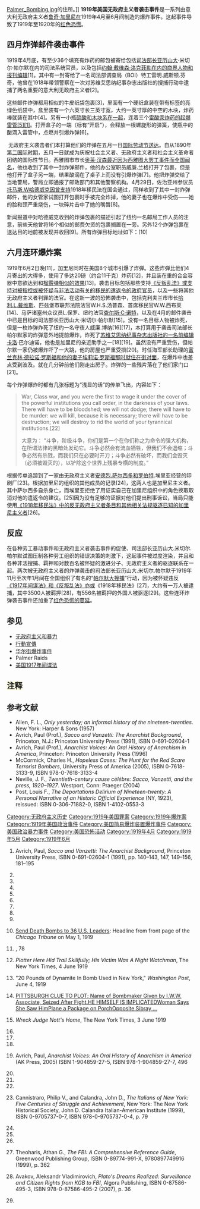 [Palmer_Bombing.jpg](https://zh.wikipedia.org/wiki/File:Palmer_Bombing.jpg "fig:Palmer_Bombing.jpg")的住所。\]\]
**1919年美国无政府主义者袭击事件**是一系列由意大利无政府主义者[鲁奇·加里尼在](../Page/鲁奇·加里尼.md "wikilink")1919年4月至6月间制造的爆炸事件。这起事件导致了1919年至1920年的[红色恐慌](https://zh.wikipedia.org/wiki/第一次紅色恐慌 "wikilink")。

## 四月炸弹邮件袭击事件

1919年4月底，有至少36个填充有炸药的邮包被寄给包括[司法部长亚历山大](../Page/美國司法部長.md "wikilink")·米切尔·帕尔默在内的司法系统官员，以及包括[约翰·戴维森·洛克菲勒在内的商界人物和报刊编辑](../Page/约翰·戴维森·洛克菲勒.md "wikilink")\[1\]。其中有一封寄给了一名司法部调查局（BOI）特工雷明.威斯顿.芬奇，他曾在1918年带领警察在一次对苏维艾思纳纪事杂志出版社的搜捕行动中逮捕了两名重要的意大利无政府主义者\[2\]。

这些邮件炸弹都用相似的牛皮纸袋包裹\[3\]，里面有一个硬纸盒装在带有标签的亮绿色纸袋中，盒里装有一个六英寸长三英寸宽，大约一英寸厚的中空的木块，炸药棒就装在其中\[4\]。另有一小瓶[硫酸和木块系在一起](../Page/硫酸.md "wikilink")，连着三个[雷酸汞炸药的起爆](../Page/雷酸汞.md "wikilink")[](https://zh.wikipedia.org/wiki/Blasting_cap "wikilink")[雷管\[5\]](../Page/雷管.md "wikilink")[\[1\]](https://zh.wikipedia.org/wiki/#cite_note-AVR1-1 "wikilink")。打开盒子的一端（标有“开启”），会释放一根螺旋形的弹簧，使瓶中的酸滴入雷管中，点燃并引爆炸弹\[6\]。

 无政府主义袭击者们本打算他们的炸弹在五月一日[国际劳动节送达](../Page/国际劳动节.md "wikilink")。自从1890年[第二国际时期](../Page/第二国际.md "wikilink")，五月一日就成为庆祝社会主义者、无政府主义者和社会主义革命者团结的国际性节日。西雅图市市长[奥莱·汉森最近因为](https://zh.wikipedia.org/wiki/Ole_Hanson "wikilink")[西雅图大罢工事件而全国闻名](https://zh.wikipedia.org/wiki/Seattle_General_Strike "wikilink")，他也收到了其中一封炸弹邮件，他的办公室职员威廉.兰格打开了包裹，但是他打开了盒子另一端，结果酸滴在了桌子上而没有引爆炸弹\[7\]。他把炸弹交给了当地警局，警局立即通报了邮政部门和其他警察机构。4月29日，佐治亚州参议员[托马斯.W哈德威克因曾支持](https://zh.wikipedia.org/wiki/Thomas_W._Hardwick "wikilink")1918年移民法在国会通过，同样收到了其中一封炸弹邮件，他的女管家试图打开包裹时手被完全炸掉，他的妻子也在爆炸中受伤——她的脸和颈严重烧伤，一块碎片击中了她的嘴唇\[8\]。

新闻报道中对哈德威克收到的炸弹包裹的描述引起了纽约一名邮局工作人员的注意，前些天他曾将16个相似的邮费欠资的包裹搁置在一旁。另外12个炸弹包裹在送达目的地前被发现并收回\[9\]。所有炸弹目标地址如下：\[10\]

## 六月连环爆炸案

1919年6月2日晚\[11\]，加里尼同时在美国8个城市引爆了炸弹。这些炸弹比他们4月寄出的大得多，使用了多达20磅（约合11千克）炸药\[12\]，并且装在重的合金容器中意欲达到和[榴霰弹相似的效果](../Page/榴霰彈.md "wikilink")\[13\]。袭击目标包括那些支持[《反叛乱法》或支持对被指控或被怀疑与非法活动有关的移民的遣返令的政府官员](https://zh.wikipedia.org/wiki/Sedition_Act_of_1918 "wikilink")，以及一些将其他无政府主义者判罪的法官。在这新一波的恐怖袭击中，包括克利夫兰市市长[哈利.L.戴维斯](https://zh.wikipedia.org/wiki/Harry_L._Davis "wikilink")、匹兹堡市联邦法院法官W.H.S.汤普森、首席移民官W.W.西布莱\[14\]、马萨诸塞州众议员L.保罗、纽约法官[查尔斯·C·诺特](https://zh.wikipedia.org/wiki/Charles_Cooper_Nott,_Sr. "wikilink")，以及在4月的邮件袭击中已是目标的司法部长亚历山大·米切尔·帕尔默\[15\]。没有一名目标人物被炸死，但是一枚炸弹炸死了纽约一名守夜人威廉.博纳\[16\]\[17\]，本打算用于袭击司法部长帕尔默家的炸弹意外地提前爆炸，炸死了[苏维艾思纳纪事杂志出版社的一名前编辑卡洛](https://zh.wikipedia.org/wiki/Cronaca_Sovversiva "wikilink")·巴尔迪诺，他也是加里尼的亲近助手之一\[18\]\[19\]。虽然没有严重受伤，但帕尔默一家仍被爆炸吓了一大跳，他的房屋也严重受损\[20\]。时任海军部长助理的[富兰克林·德拉诺·罗斯福和他的妻子](../Page/富兰克林·德拉诺·罗斯福.md "wikilink")[埃莉诺·罗斯福那时就住在街对面](../Page/埃莉诺·罗斯福.md "wikilink")，在爆炸中也差点受到波及。就在几分钟前他们刚走出房子。炸弹的一些残片落在了他们家门口\[21\]。

每个炸弹爆炸时都有几张标题为“浅显的话”的传单飞出，内容如下：

> War, Class war, and you were the first to wage it under the cover of
> the powerful institutions you call order, in the darkness of your
> laws. There will have to be bloodshed; we will not dodge; there will
> have to be murder: we will kill, because it is necessary; there will
> have to be destruction; we will destroy to rid the world of your
> tyrannical institutions.\[22\]
>
> <div>
>
> 大意为：
> “斗争，阶级斗争，你们是第一个在你们称之为命令的强大机构，在所谓法律的黑暗处发动它。斗争必然会有流血牺牲，但我们不会退缩；斗争必然有杀戮，而我们只在必要时开刀；斗争必然有破坏，而我们会毁灭（必须被毁灭的），以铲除这个世界上残暴专横的制度。”
>
> </div>

根据传单追踪到了一家由无政府主义者[安德烈.萨尔西多和罗伯特](https://zh.wikipedia.org/wiki/Andrea_Salsedo "wikilink").埃里亚经营的印刷厂\[23\]。根据加里尼的组织的其他成员的记录\[24\]，这两人也是加里尼主义者。其中萨尔西多自杀身亡，而埃里亚拒绝了用证实自己在加里尼组织中的角色换取取消对他的遣返令的建议。\[25\]因为没有足够的证据对他们提出刑事诉讼，当局只能使用[](https://zh.wikipedia.org/wiki/Immigration_Act_of_1918 "wikilink")[《1918年移民法》中的反无政府主义者条目和其他相关法规驱逐已知的加里尼主义者](https://zh.wikipedia.org/wiki/Immigration_Act_of_1918 "wikilink")\[26\]。

## 反应

在各种劳工暴动事件和无政府主义者袭击事件的促使、司法部长亚历山大.米切尔.帕尔默试图压制各种劳工组织的错误决策的刺激下，这起事件被过度渲染，并且和各种非法搜捕、羁押和对数百名被怀疑的激进分子、无政府主义者的驱逐联系在一起。两次被无政府主义者的炸弹袭击的司法部长亚历山大.米切尔.帕尔默于1919年11月至次年1月间在全国组织了有名的“[帕尔默大搜捕](https://zh.wikipedia.org/wiki/Palmer_raids "wikilink")”行动，因为被怀疑违反[《1917年间谍法》和](../Page/美国1917年间谍法.md "wikilink")[《反叛乱法》亦或](https://zh.wikipedia.org/wiki/Sedition_Act_of_1918 "wikilink")《1918年移民法》\[27\]，大约有一万人被逮捕，其中3500人被羁押\[28\]，有556名被羁押的外国人被驱逐\[29\]。这些连环炸弹袭击事件还加重了[红色恐慌的蔓延](https://zh.wikipedia.org/wiki/第一次紅色恐慌 "wikilink")。

## 参见

  - [无政府主义和暴力](https://zh.wikipedia.org/wiki/无政府主义和暴力 "wikilink")
  - [行動宣傳](https://zh.wikipedia.org/wiki/行動宣傳 "wikilink")
  - [华尔街爆炸事件](../Page/华尔街爆炸事件.md "wikilink")
  - Palmer Raids
  - [美国1917年间谍法](../Page/美国1917年间谍法.md "wikilink")

## <span style="background-color: rgb(254, 252, 224);">注释</span>

## 参考文献

  - Allen, F. L., *Only yesterday; an informal history of the
    nineteen-twenties*. New York: Harper & Sons (1957)
  - Avrich, Paul (Prof.), *Sacco and Vanzetti: The Anarchist
    Background*, Princeton, N.J.: Princeton University Press (1991),
    ISBN 0-691-02604-1
  - Avrich, Paul (Prof.), *Anarchist Voices: An Oral History of
    Anarchism in America*, Princeton: Princeton University Press (1996)
  - McCormick, Charles H., *Hopeless Cases: The Hunt for the Red Scare
    Terrorist Bombers*, University Press of America (2005), ISBN
    0-7618-3133-9, ISBN 978-0-7618-3133-4
  - Neville, J. F., *Twentieth-century cause cèlébre: Sacco, Vanzetti,
    and the press, 1920–1927*. Westport, Conn: Praeger (2004)
  - Post, Louis F., *The Deportations Delirium of Nineteen-twenty: A
    Personal Narrative of an Historic Official Experience* (NY, 1923),
    reissued: ISBN 0-306-71882-0, ISBN 1-4102-0553-3

[Category:无政府主义历史](https://zh.wikipedia.org/wiki/Category:无政府主义历史 "wikilink")
[Category:1919年美国罪案](https://zh.wikipedia.org/wiki/Category:1919年美国罪案 "wikilink")
[Category:1919年爆炸案](https://zh.wikipedia.org/wiki/Category:1919年爆炸案 "wikilink")
[Category:1919年美国政治事件](https://zh.wikipedia.org/wiki/Category:1919年美国政治事件 "wikilink")
[Category:美国简易爆炸装置爆炸事件](https://zh.wikipedia.org/wiki/Category:美国简易爆炸装置爆炸事件 "wikilink")
[Category:美国政治暴力事件](https://zh.wikipedia.org/wiki/Category:美国政治暴力事件 "wikilink")
[Category:美国恐怖活动](https://zh.wikipedia.org/wiki/Category:美国恐怖活动 "wikilink")
[Category:1919年4月](https://zh.wikipedia.org/wiki/Category:1919年4月 "wikilink")
[Category:1919年5月](https://zh.wikipedia.org/wiki/Category:1919年5月 "wikilink")
[Category:1919年6月](https://zh.wikipedia.org/wiki/Category:1919年6月 "wikilink")

1.  Avrich, Paul, *Sacco and Vanzetti: The Anarchist Background*,
    Princeton University Press, ISBN 0-691-02604-1 (1991), pp. 140–143,
    147, 149–156, 181–195

2.
3.
4.
5.
6.
7.
8.
9.
10. [Send Death Bombs to 36 U.S.
    Leaders](http://www.footnote.com/spotlight/6883/1919_anarchist_bombings_chicago/):
    Headline from front page of the *Chicago Tribune* on May 1, 1919

11. , 78

12. *Plotter Here Hid Trail Skillfully; His Victim Was A Night
    Watchman*, The New York Times, 4 June 1919

13. "20 Pounds of Dynamite In Bomb Used in New York," *Washington Post*,
    June 4, 1919

14. [PITTSBURGH CLUE TO PLOT; Name of Bombmaker Given by I.W.W.
    Associate, Seized After Fight.HE HIMSELF IS IMPLICATEDWoman Says She
    Saw HimPlane a Package on PorchOpposite Sibray
    ...](http://select.nytimes.com/gst/abstract.html?res=FB0A10FF345D147A93C6A9178DD85F4D8185F9)

15. *Wreck Judge Nott's Home*, The New York Times, 3 June 1919

16.
17.
18.
19. Avrich, Paul, *Anarchist Voices: An Oral History of Anarchism in
    America* (AK Press, 2005) ISBN 1-904859-27-5, ISBN
    978-1-904859-27-7, 496

20.
21.

22.
23. Cannistraro, Philip V., and Calandra, John D., *The Italians of New
    York: Five Centuries of Struggle and Achievement*, New York: The New
    York Historical Society, John D. Calandra Italian-American Institute
    (1999), ISBN 0-9705737-0-7, ISBN 978-0-9705737-0-4, p. 79

24.
25.
26.
27. Theoharis, Athan G., *The FBI: A Comprehensive Reference Guide*,
    Greenwood Publishing Group, ISBN 0-89774-991-X, 9780897749916
    (1999), p. 362

28. Avakov, Aleksandr Vladimirovich, *Plato's Dreams Realized:
    Surveillance and Citizen Rights from KGB to FBI*, Algora Publishing,
    ISBN 0-87586-495-3, ISBN 978-0-87586-495-2 (2007), p. 36

29.